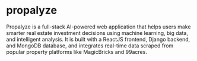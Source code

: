 # propalyze
Propalyze is a full-stack AI-powered web application that helps users make smarter real estate investment decisions using machine learning, big data, and intelligent analysis. It is built with a ReactJS frontend, Django backend, and MongoDB database, and integrates real-time data scraped from popular property platforms like MagicBricks and 99acres.
